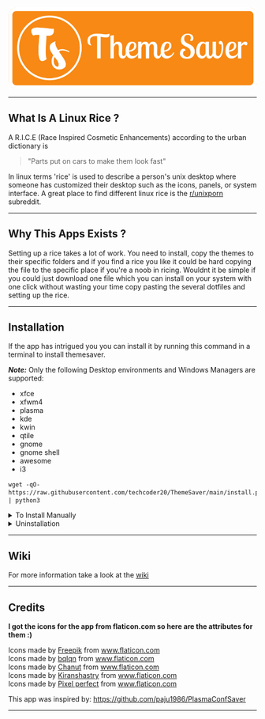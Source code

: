 <p align="center">
  <img src="https://github.com/ThemeSaverApp/themesaver/blob/main/Screenshots/LogoAndText.png?raw=true">  
</p>


<hr>

## What Is A Linux Rice ?

A R.I.C.E (Race Inspired Cosmetic Enhancements) according to the urban dictionary is 
> "Parts put on cars to make them look fast"

In linux terms 'rice' is used to describe a person's unix desktop where someone has customized their desktop such as the icons, panels, or system interface. A great place to find different linux rice is the [r/unixporn](https://www.reddit.com/r/unixporn) subreddit.

<hr>

## Why This Apps Exists ?

Setting up a rice takes a lot of work. You need to install, copy the themes to their specific folders and if you find a rice you like it could be hard copying the file to the specific place if you're a noob in ricing. Wouldnt it be simple if you could just download one file which you can install on your system with one click without wasting your time copy pasting the several dotfiles and setting up the rice.

<hr>

## Installation

If the app has intrigued you you can install it by running this command in a terminal to install themesaver.

***Note:*** Only the following Desktop environments and Windows Managers are supported:
- xfce
- xfwm4
- plasma
- kde
- kwin
- qtile
- gnome
- gnome shell
- awesome
- i3

```
wget -qO- https://raw.githubusercontent.com/techcoder20/ThemeSaver/main/install.py | python3
```

<details>
<summary>To Install Manually</summary>
To manually install ThemeSaver:
 
```
sudo git clone https://github.com/techcoer20/themesaver /opt/themesaver
python3 /opt/themesaver/install.py
```
</details>

<details>
<summary>Uninstallation</summary>
If you dont like themesaver for some reason you can uninstall by running this command in a terminal.

```
python3 /opt/themesaver/uninstall.py
```

</details>

<hr>

## Wiki
For more information take a look at the [wiki](https://github.com/techcoder20/themesaver/wiki)

<hr>

## Credits

<b>I got the icons for the app from flaticon.com so here are the attributes for them :)</b>

<div>Icons made by <a href="https://www.freepik.com" title="Freepik">Freepik</a> from <a href="https://www.flaticon.com/" title="Flaticon">www.flaticon.com</a></div>
<div>Icons made by <a href="https://www.flaticon.com/authors/bqlqn" title="bqlqn">bqlqn</a> from <a href="https://www.flaticon.com/" title="Flaticon">www.flaticon.com</a></div>
<div>Icons made by <a href="https://www.flaticon.com/authors/chanut" title="Chanut">Chanut</a> from <a href="https://www.flaticon.com/" title="Flaticon">www.flaticon.com</a></div>
<div>Icons made by <a href="https://www.flaticon.com/authors/kiranshastry" title="Kiranshastry">Kiranshastry</a> from <a href="https://www.flaticon.com/" title="Flaticon">www.flaticon.com</a></div>
<div>Icons made by <a href="https://www.flaticon.com/authors/pixel-perfect" title="Pixel perfect">Pixel perfect</a> from <a href="https://www.flaticon.com/" title="Flaticon">www.flaticon.com</a></div>       
   
   
This app was inspired by: https://github.com/paju1986/PlasmaConfSaver

<hr>
